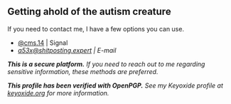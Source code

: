 ## Getting ahold of the autism creature

If you need to contact me, I have a few options you can use.

- [<i class="fa-brands fa-signal-messenger"></i> @cms.14](https://signal.me/#eu/yzmB2JtCwyRGEoBWk8H6g5vAxcfJ0ZyMiIPDkFm1K9jb6-RfdhRPvLY3v9aLsOEJ) | Signal <i class="fa-solid fa-lock">
- [<i class="fa-solid fa-envelope"></i> a53x@shitposting.expert](mailto:a53x@shitposting.expert) | E-mail <i class="fa-solid fa-key"></i>

**<i class="fa-solid fa-lock"></i> This is a secure platform.** If you need to reach out to me regarding sensitive information, these methods are preferred.

**<i class="fa-solid fa-key"></i> This profile has been verified with OpenPGP.** See my Keyoxide profile at [keyoxide.org](https://keyoxide.org/EA7E13D2A370541769A374AD4CBCBA514CEF5544) for more information.
